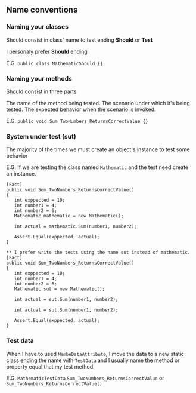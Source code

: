 ## Name conventions 

### Naming your classes 
Should consist in class' name to test ending **Should** or **Test**

I personaly prefer **Should** ending 

E.G. `public class MathematicShould {}`

### Naming your methods
Should consist in three parts

The name of the method being tested.
The scenario under which it's being tested.
The expected behavior when the scenario is invoked.

E.G. `public void Sum_TwoNumbers_ReturnsCorrectValue {}` 

### System under test (sut)
The majority of the times we must create an object's instance to test some behavior 

 E.G. If we are testing the class named `Mathematic` and the test need create an instance. 
 ```
 [Fact]
 public void Sum_TwoNumbers_ReturnsCorrectValue()
 {
    int exppected = 10;
    int number1 = 4;
    int number2 = 6;
    Mathematic mathematic = new Mathematic();
    
    int actual = mathematic.Sum(number1, number2);
    
    Assert.Equal(exppected, actual);
 }
 
 ** I prefer write the tests using the name sut instead of mathematic.
 [Fact]
 public void Sum_TwoNumbers_ReturnsCorrectValue()
 {
    int exppected = 10;
    int number1 = 4;
    int number2 = 6;
    Mathematic sut = new Mathematic();
    
    int actual = sut.Sum(number1, number2);
    
    int actual = sut.Sum(number1, number2);
    
    Assert.Equal(exppected, actual);
 }
 ```

### Test data
When I have to used `MembeDataAttribute`, I move the data to a new static class ending the name with `TestData` 
and I usually name the method or property equal that my test method.

E.G. `MathematicTestData`
     `Sum_TwoNumbers_ReturnsCorrectValue` or `Sum_TwoNumbers_ReturnsCorrectValue()`
